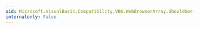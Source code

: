 ```yaml
---
uid: Microsoft.VisualBasic.Compatibility.VB6.WebBrowserArray.ShouldSerializeIndex(System.Windows.Forms.WebBrowser)
internalonly: False
---
```


